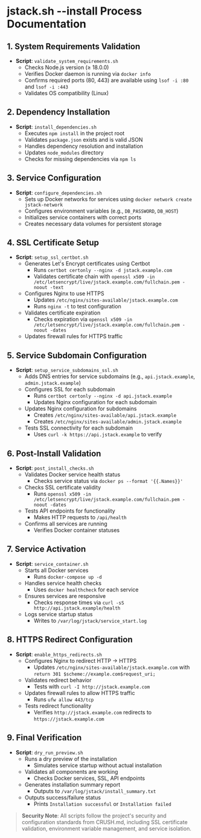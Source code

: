 # jstack.sh --install Process Documentation

## 1. System Requirements Validation
- **Script**: `validate_system_requirements.sh`
  - Checks Node.js version (≥ 18.0.0)
  - Verifies Docker daemon is running via `docker info`
  - Confirms required ports (80, 443) are available using `lsof -i :80` and `lsof -i :443`
  - Validates OS compatibility (Linux)

## 2. Dependency Installation
- **Script**: `install_dependencies.sh`
  - Executes `npm install` in the project root
  - Validates `package.json` exists and is valid JSON
  - Handles dependency resolution and installation
  - Updates `node_modules` directory
  - Checks for missing dependencies via `npm ls`

## 3. Service Configuration
- **Script**: `configure_dependencies.sh`
  - Sets up Docker networks for services using `docker network create jstack-network`
  - Configures environment variables (e.g., `DB_PASSWORD`, `DB_HOST`)
  - Initializes service containers with correct ports
  - Creates necessary data volumes for persistent storage

## 4. SSL Certificate Setup
- **Script**: `setup_ssl_certbot.sh`
  - Generates Let's Encrypt certificates using Certbot
    - Runs `certbot certonly --nginx -d jstack.example.com`
    - Validates certificate chain with `openssl x509 -in /etc/letsencrypt/live/jstack.example.com/fullchain.pem -noout -text`
  - Configures Nginx to use HTTPS
    - Updates `/etc/nginx/sites-available/jstack.example.com`
    - Runs `nginx -t` to test configuration
  - Validates certificate expiration
    - Checks expiration via `openssl x509 -in /etc/letsencrypt/live/jstack.example.com/fullchain.pem -noout -dates`
  - Updates firewall rules for HTTPS traffic

## 5. Service Subdomain Configuration
- **Script**: `setup_service_subdomains_ssl.sh`
  - Adds DNS entries for service subdomains (e.g., `api.jstack.example`, `admin.jstack.example`)
  - Configures SSL for each subdomain
    - Runs `certbot certonly --nginx -d api.jstack.example`
    - Updates Nginx configuration for each subdomain
  - Updates Nginx configuration for subdomains
    - Creates `/etc/nginx/sites-available/api.jstack.example`
    - Creates `/etc/nginx/sites-available/admin.jstack.example`
  - Tests SSL connectivity for each subdomain
    - Uses `curl -k https://api.jstack.example` to verify

## 6. Post-Install Validation
- **Script**: `post_install_checks.sh`
  - Validates Docker service health status
    - Checks service status via `docker ps --format '{{.Names}}'`
  - Checks SSL certificate validity
    - Runs `openssl x509 -in /etc/letsencrypt/live/jstack.example.com/fullchain.pem -noout -dates`
  - Tests API endpoints for functionality
    - Makes HTTP requests to `/api/health`
  - Confirms all services are running
    - Verifies Docker container statuses

## 7. Service Activation
- **Script**: `service_container.sh`
  - Starts all Docker services
    - Runs `docker-compose up -d`
  - Handles service health checks
    - Uses `docker healthcheck` for each service
  - Ensures services are responsive
    - Checks response times via `curl -sS http://api.jstack.example/health`
  - Logs service startup status
    - Writes to `/var/log/jstack/service_start.log`

## 8. HTTPS Redirect Configuration
- **Script**: `enable_https_redirects.sh`
  - Configures Nginx to redirect HTTP → HTTPS
    - Updates `/etc/nginx/sites-available/jstack.example.com` with `return 301 $scheme://example.com$request_uri;`
  - Validates redirect behavior
    - Tests with `curl -I http://jstack.example.com`
  - Updates firewall rules to allow HTTPS traffic
    - Runs `ufw allow 443/tcp`
  - Tests redirect functionality
    - Verifies `http://jstack.example.com` redirects to `https://jstack.example.com`

## 9. Final Verification
- **Script**: `dry_run_preview.sh`
  - Runs a dry preview of the installation
    - Simulates service startup without actual installation
  - Validates all components are working
    - Checks Docker services, SSL, API endpoints
  - Generates installation summary report
    - Outputs to `/var/log/jstack/install_summary.txt`
  - Outputs success/failure status
    - Prints `Installation successful` or `Installation failed`

> **Security Note**: All scripts follow the project's security and configuration standards from CRUSH.md, including SSL certificate validation, environment variable management, and service isolation.